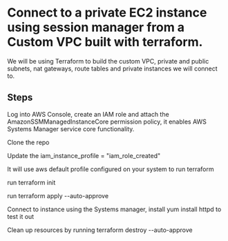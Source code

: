 # Connect to a private EC2 instance using session manager from a Custom VPC built with terraform.

We will be using Terraform to build the custom VPC, private and public subnets, nat gateways, route tables and private instances we will connect to.


## Steps

Log into AWS Console, create an IAM role and attach the AmazonSSMManagedInstanceCore permission policy, it enables AWS Systems Manager service core functionality.

Clone the repo

Update the iam_instance_profile = "iam_role_created"

It will use aws default profile configured on your system to run terraform

run terraform init

run terraform apply --auto-approve

Connect to instance using the Systems manager, install yum install httpd to test it out

Clean up resources by running terraform destroy --auto-approve

